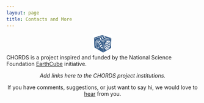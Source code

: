 ```yaml
---
layout: page
title: Contacts and More
---
```


<div class="row">
  <div class="col-sm-2"  style="text-align: center;">
    <img alt="title" src="images/logo_earthcube_cube-only_SMALL.png" style="width: 50px; height: 50px;">
  </div>
  <div class="col-sm-10">
   CHORDS is a project inspired and funded by the National Science Foundation 
   <a href="http://earthcube.org/">EarthCube</a> initiative.
  </div>
</div>
<p/>
<div class="row">
  <div class="col-sm-12"  style="text-align: center;">
    <em>Add links here to the CHORDS project institutions.</em>
  </div>
</div>
<p/>
<div  align="center">
If you have comments, suggestions, or just want to say hi, we would love to <a href="mailto:{{ site.author.email }}" title="Email CHORDS">hear</a> from you.
</div>


